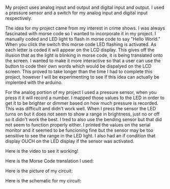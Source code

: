 My project uses analog input and output and digital input and output. I used a pressure sensor and a switch for my analog input and digital input respectively. 

The idea for my project came from my interest in crime shows. I was always fascinated with morse code so I wanted to incorporate it in my project. I manually coded and LED light to flash in morse code to say "Hello World." When you click the switch this morse code LED flashing is activated. As each letter is coded it will appear on the LCD display. This gives off the illusion that as the light is blinking in morse code, it is being translated onto the screen. I wanted to make it more interactive so that a user can use the button to code their own words which would be dispalyed on the LCD screen. This proved to take longer than the time I had to complete this project, however I will be experimenting to see if this idea can actually be implented with the arduino. 

For the analog portion of my project I used a pressure sensor, when you press it it will record a number. I mapped those values to the LED in order to get it to be brighter or dimmer based on how much pressure is recorded. This was difficult and didn't work well. When I press the sensor the LED turns on but it does not seem to show a range in brightness, just no or off so it didn't work the best. I tred to also use the bending sensor but that did not seem to function properly either. I printed the values on the serial monitor and it seemed to be funcioning fine but the sensor may be too sensitive to see the range in the LED light. I also had an if condition that display OUCH on the LED display if the sensor was activated.

Here is the video to see it working!

Here is the Morse Code translation I used:

Here is the picture of my circuit:

Here is the schematic for my circuit:


